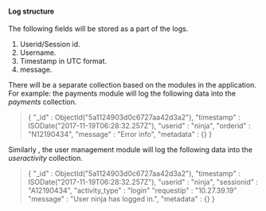 #### Log structure

The following fields will be stored as a part of the logs.

1. Userid/Session id.
2. Username.
3. Timestamp in UTC format.
4. message.


There will be a separate collection based on the modules in the application. For example:
the payments module will log the following data into the *payments* collection.
 > {
        "_id" : ObjectId("5a1124903d0c6727aa42d3a2"),
        "timestamp" : ISODate("2017-11-19T06:28:32.257Z"),
        "userid" : "ninja",
        "orderid" : "N12190434",
        "message" : "Error info",
        "metadata" : {}
    }


Similarly , the user management module will log the following data into the *useractivity* collection.

 > {
        "_id" : ObjectId("5a1124903d0c6727aa42d3a2"),
        "timestamp" : ISODate("2017-11-19T06:28:32.257Z"),
        "userid" : "ninja",
        "sessionid" : "A12190434",
        "activity_type" : "login"
        "requestip" : "10.27.39.19"
        "message" : "User ninja has logged in.",
        "metadata" : {}
    }
